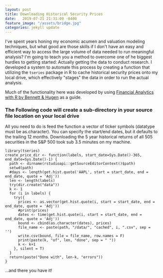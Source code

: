 ```yaml
---
layout: post
title: Downloading Historical Security Prices
date:   2019-07-21 21:31:09 -0400
feature_image: "/assets/bridge.jpg"
categories: jekyll update
---
```


I've spent years honing my economic acumen and valuation modeling techniques, but what good are
those skills if I don't have an easy and efficient way to access the large volume of data needed to
run meaningful analysis? I'm going to teach you a method to overcome one of he biggest hurdles to 
getting started: Actually getting the data to conduct research. I developed a system to automate this 
process by creating a function that utilizing the ```tseries``` package in R to cache historical security 
prices onto my local drive, which effectively "stages" the data in order to run the actual analysis.

Much of the functionality here was developed by using [Financial Analytics with R by Bennett & Hugen](https://www.amazon.com/Financial-Analytics-Building-Laboratory-Science/dp/1107150752/ref=sr_1_3?crid=MV3JU6ASDB9W&keywords=financial+analytics+with+r&qid=1563721706&s=gateway&sprefix=financial+analytics%2Caps%2C123&sr=8-3) as a guide.  

### The Following code will create a sub-directory in your source file location on your local drive  
All you need to do is feed the function a vector of ticker symbols (datatype must be as.character). You can specify the 
start/end dates, but it defaults to the trailing 12 months. Downloading the 5 year historical returns of all 
505 securities in the S&P 500 took sub 3.5 minutes on my machine.

```
library(tseries)
create_price_dir <- function(labels, start_date=Sys.Date()-365, end_date=Sys.Date()-1) {
  path <- dirname(rstudioapi::getSourceEditorContext()$path)
  setwd(path)
  #days <- length(get.hist.quote('AAPL', start = start_date, end = end_date, quote = 'Adj'))
  len <- length(labels)
  try(dir.create("data"))
  k <- 1
  for (i in labels) {
    try({
      prices <- as.vector(get.hist.quote(i, start = start_date, end = end_date, quote = 'Adj'))
      #print(prices)
      dates <- time(get.hist.quote(i, start = start_date, end = end_date, quote = 'Adj'))
      bound <- cbind(as.character(dates), prices)
      file_name <- paste(path, "/data/", "cached", i, ".csv", sep = '')
      write.csv(bound, file = file_name, row.names = F)
      print(paste(k, "of", len, "done", sep = " "))
      k <- k+1
    }, silent = T)
  }
  return(paste("Done with", len-k, "errors"))
}

```
...and there you have it!
[](\assets\cache_folder.PNG)
